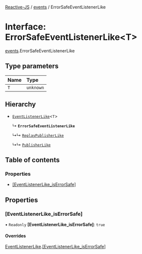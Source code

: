 [Reactive-JS](../README.md) / [events](../modules/events.md) / ErrorSafeEventListenerLike

# Interface: ErrorSafeEventListenerLike<T\>

[events](../modules/events.md).ErrorSafeEventListenerLike

## Type parameters

| Name | Type |
| :------ | :------ |
| `T` | `unknown` |

## Hierarchy

- [`EventListenerLike`](events.EventListenerLike.md)<`T`\>

  ↳ **`ErrorSafeEventListenerLike`**

  ↳↳ [`ReplayPublisherLike`](concurrent.ReplayPublisherLike.md)

  ↳↳ [`PublisherLike`](events.PublisherLike.md)

## Table of contents

### Properties

- [[EventListenerLike\_isErrorSafe]](events.ErrorSafeEventListenerLike.md#[eventlistenerlike_iserrorsafe])

## Properties

### [EventListenerLike\_isErrorSafe]

• `Readonly` **[EventListenerLike\_isErrorSafe]**: ``true``

#### Overrides

[EventListenerLike](events.EventListenerLike.md).[[EventListenerLike_isErrorSafe]](events.EventListenerLike.md#[eventlistenerlike_iserrorsafe])

